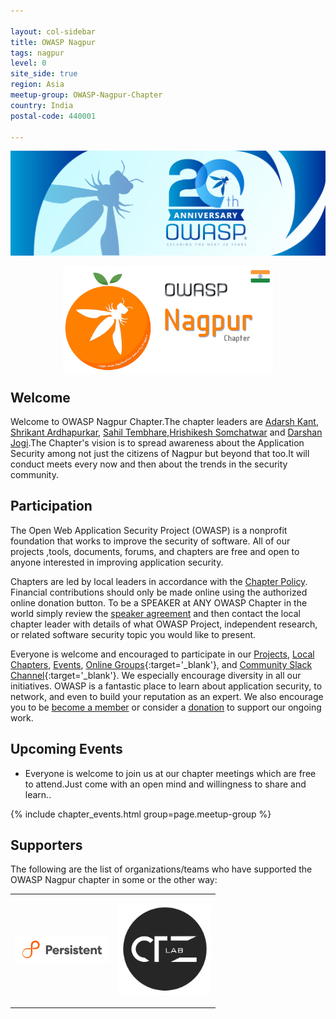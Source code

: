 ```yaml
---

layout: col-sidebar
title: OWASP Nagpur
tags: nagpur 
level: 0
site_side: true
region: Asia
meetup-group: OWASP-Nagpur-Chapter
country: India
postal-code: 440001

---
```





  <a href="https://20thanniversary.owasp.org/"><img src="assets/images/OWASP20thAnniversary.png" style="width: auto; height: auto;" alt="OWASP 20th Anniversary"/></a>
  <center><div style="width: 24em; height: 12em;"><a href="https://groups.google.com/a/owasp.org/forum/embed/?place=forum/nagpur-chapter"><img src="assets/images/OWASP_Nagpur_BannerF.png" style="width: auto; height: auto;" alt="OWASP Nagpur"/></a></div></center>



## Welcome
Welcome to OWASP Nagpur Chapter.The chapter leaders are <a href="mailto:adarsh.kant@owasp.org">Adarsh Kant</a>, <a href="mailto:shrikant.ardhapurkar@owasp.org">Shrikant Ardhapurkar</a>, <a href="mailto:sahil.tembhare@owasp.org">Sahil Tembhare</a>,<a href="mailto:hrishikesh.somchatwar@owasp.org">Hrishikesh Somchatwar</a> and <a href="mailto:darshan.jogi@owasp.org">Darshan Jogi</a>.The Chapter's vision is to spread awareness about the Application Security among not just the citizens of Nagpur but beyond that too.It will conduct meets every now and then about the trends in the security community.

## Participation
The Open Web Application Security Project (OWASP) is a nonprofit foundation that works to improve the security of software. All of our projects ,tools, documents, forums, and chapters are free and open to anyone interested in improving application security. 

Chapters are led by local leaders in accordance with the [Chapter Policy](https://owasp.org/www-policy/). Financial contributions should only be made online using the authorized online donation button. To be a SPEAKER at ANY OWASP Chapter in the world simply review the [speaker agreement](https://owasp.org/www-policy/) and then contact the local chapter leader with details of what OWASP Project, independent research, or related software security topic you would like to present.

Everyone is welcome and encouraged to participate in our [Projects](/projects), [Local Chapters](/chapters), [Events](/events), [Online Groups](https://groups.google.com/a/owasp.com/){:target='_blank'}, and [Community Slack Channel](https://owasp.slack.com/){:target='_blank'}. We especially encourage diversity in all our initiatives. OWASP is a fantastic place to learn about application security, to network, and even to build your reputation as an expert. We also encourage you to be [become a member](/membership) or consider a [donation](/donate) to support our ongoing work.

## Upcoming Events

* Everyone is welcome to join us at our chapter meetings which are free to attend.Just come with an open mind and willingness to share and learn..

{% include chapter_events.html group=page.meetup-group %}


Supporters
----------------
The following are the list of organizations/teams who have supported the OWASP Nagpur chapter in some or the other way:

<table cellpadding="15" cellspacing="0">
<tr>
<td height="150" width="150" >

<a href="https://www.persistent.com/"><img src="assets/images/persistent_logo.png" alt="Persistent Systems"/></a>

</td>

<td height="150" width="150" >

<a href="https://www.ctzlab.com"><img src="assets/images/ctzlab_logo.png" alt="CTZ Lab"/></a>

</td>
</tr>
</table>



